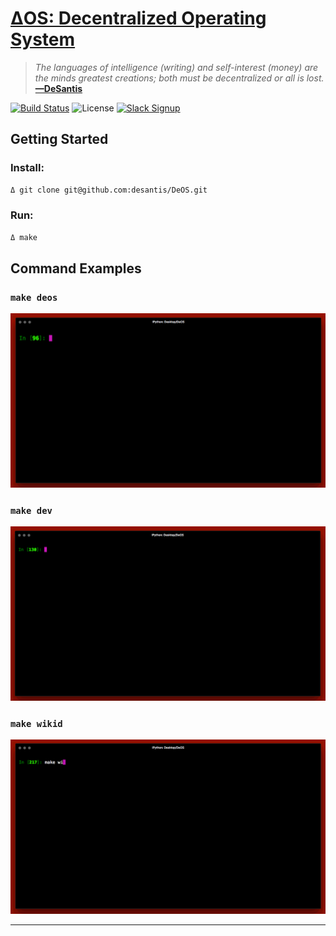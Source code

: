 # [ΔOS: Decentralized Operating System](https://www.desantis.io)

> *The languages of intelligence (writing) and self-interest (money) are the*
> *minds greatest creations; both must be decentralized or all is lost.*
> **[—DeSantis](https://twitter.com/desantis/status/795023340704595968)**

[![Build Status](https://travis-ci.org/DeSantisInc/DeOS.svg?branch=atd-travis-release)](https://travis-ci.org/DeSantisInc/DeOS) ![License](https://img.shields.io/pypi/l/Django.svg) [![Slack Signup](https://img.shields.io/badge/slack-signup-orange.svg?style=flat)](https://desantis.im)

## Getting Started

### Install:

```sh
Δ git clone git@github.com:desantis/DeOS.git
```

### Run:

```sh
Δ make
```

## Command Examples

### `make deos`

![make-deos](https://github.com/DeSantisInc/DeOS/raw/atd-travis-release/var/github/deos-tty-make-deos.gif)

### `make dev`

![make-dev](https://github.com/DeSantisInc/DeOS/raw/atd-travis-release/var/github/deos-tty-make-dev.gif)

### `make wikid`

![make-wikid](https://github.com/DeSantisInc/DeOS/raw/atd-travis-release/var/github/deos-tty-make-wikid.gif)

---
